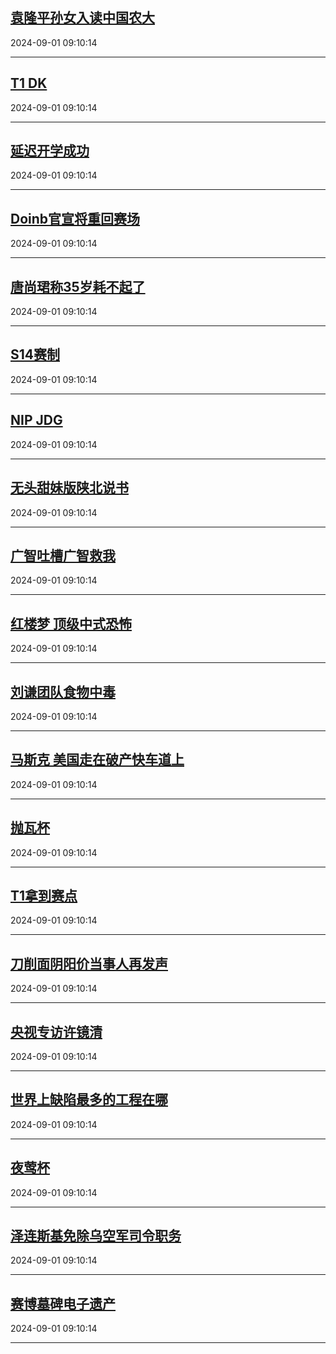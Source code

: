 ## [袁隆平孙女入读中国农大](https://search.bilibili.com/all?vt=36849326&keyword=%E8%A2%81%E9%9A%86%E5%B9%B3%E5%AD%99%E5%A5%B3%E5%85%A5%E8%AF%BB%E4%B8%AD%E5%9B%BD%E5%86%9C%E5%A4%A7&order=click)

2024-09-01 09:10:14

---
## [T1 DK](https://search.bilibili.com/all?vt=36849326&keyword=T1+DK&order=click)

2024-09-01 09:10:14

---
## [延迟开学成功](https://search.bilibili.com/all?vt=36849326&keyword=%E5%BB%B6%E8%BF%9F%E5%BC%80%E5%AD%A6%E6%88%90%E5%8A%9F&order=click)

2024-09-01 09:10:14

---
## [Doinb官宣将重回赛场](https://search.bilibili.com/all?vt=36849326&keyword=Doinb%E5%AE%98%E5%AE%A3%E5%B0%86%E9%87%8D%E5%9B%9E%E8%B5%9B%E5%9C%BA&order=click)

2024-09-01 09:10:14

---
## [唐尚珺称35岁耗不起了](https://search.bilibili.com/all?vt=36849326&keyword=%E5%94%90%E5%B0%9A%E7%8F%BA%E7%A7%B035%E5%B2%81%E8%80%97%E4%B8%8D%E8%B5%B7%E4%BA%86&order=click)

2024-09-01 09:10:14

---
## [S14赛制](https://search.bilibili.com/all?vt=36849326&keyword=S14%E8%B5%9B%E5%88%B6&order=click)

2024-09-01 09:10:14

---
## [NIP JDG](https://search.bilibili.com/all?vt=36849326&keyword=NIP+JDG&order=click)

2024-09-01 09:10:14

---
## [无头甜妹版陕北说书](https://search.bilibili.com/all?vt=36849326&keyword=%E6%97%A0%E5%A4%B4%E7%94%9C%E5%A6%B9%E7%89%88%E9%99%95%E5%8C%97%E8%AF%B4%E4%B9%A6&order=click)

2024-09-01 09:10:14

---
## [广智吐槽广智救我](https://search.bilibili.com/all?vt=36849326&keyword=%E5%B9%BF%E6%99%BA%E5%90%90%E6%A7%BD%E5%B9%BF%E6%99%BA%E6%95%91%E6%88%91&order=click)

2024-09-01 09:10:14

---
## [红楼梦 顶级中式恐怖](https://search.bilibili.com/all?vt=36849326&keyword=%E7%BA%A2%E6%A5%BC%E6%A2%A6+%E9%A1%B6%E7%BA%A7%E4%B8%AD%E5%BC%8F%E6%81%90%E6%80%96&order=click)

2024-09-01 09:10:14

---
## [刘谦团队食物中毒](https://search.bilibili.com/all?vt=36849326&keyword=%E5%88%98%E8%B0%A6%E5%9B%A2%E9%98%9F%E9%A3%9F%E7%89%A9%E4%B8%AD%E6%AF%92&order=click)

2024-09-01 09:10:14

---
## [马斯克 美国走在破产快车道上](https://search.bilibili.com/all?vt=36849326&keyword=%E9%A9%AC%E6%96%AF%E5%85%8B+%E7%BE%8E%E5%9B%BD%E8%B5%B0%E5%9C%A8%E7%A0%B4%E4%BA%A7%E5%BF%AB%E8%BD%A6%E9%81%93%E4%B8%8A&order=click)

2024-09-01 09:10:14

---
## [抛瓦杯](https://search.bilibili.com/all?vt=36849326&keyword=%E6%8A%9B%E7%93%A6%E6%9D%AF&order=click)

2024-09-01 09:10:14

---
## [T1拿到赛点](https://search.bilibili.com/all?vt=36849326&keyword=T1%E6%8B%BF%E5%88%B0%E8%B5%9B%E7%82%B9&order=click)

2024-09-01 09:10:14

---
## [刀削面阴阳价当事人再发声](https://search.bilibili.com/all?vt=36849326&keyword=%E5%88%80%E5%89%8A%E9%9D%A2%E9%98%B4%E9%98%B3%E4%BB%B7%E5%BD%93%E4%BA%8B%E4%BA%BA%E5%86%8D%E5%8F%91%E5%A3%B0&order=click)

2024-09-01 09:10:14

---
## [央视专访许镜清](https://search.bilibili.com/all?vt=36849326&keyword=%E5%A4%AE%E8%A7%86%E4%B8%93%E8%AE%BF%E8%AE%B8%E9%95%9C%E6%B8%85&order=click)

2024-09-01 09:10:14

---
## [世界上缺陷最多的工程在哪](https://search.bilibili.com/all?vt=36849326&keyword=%E4%B8%96%E7%95%8C%E4%B8%8A%E7%BC%BA%E9%99%B7%E6%9C%80%E5%A4%9A%E7%9A%84%E5%B7%A5%E7%A8%8B%E5%9C%A8%E5%93%AA&order=click)

2024-09-01 09:10:14

---
## [夜莺杯](https://search.bilibili.com/all?vt=36849326&keyword=%E5%A4%9C%E8%8E%BA%E6%9D%AF&order=click)

2024-09-01 09:10:14

---
## [泽连斯基免除乌空军司令职务](https://search.bilibili.com/all?vt=36849326&keyword=%E6%B3%BD%E8%BF%9E%E6%96%AF%E5%9F%BA%E5%85%8D%E9%99%A4%E4%B9%8C%E7%A9%BA%E5%86%9B%E5%8F%B8%E4%BB%A4%E8%81%8C%E5%8A%A1&order=click)

2024-09-01 09:10:14

---
## [赛博墓碑电子遗产](https://search.bilibili.com/all?vt=36849326&keyword=%E8%B5%9B%E5%8D%9A%E5%A2%93%E7%A2%91%E7%94%B5%E5%AD%90%E9%81%97%E4%BA%A7&order=click)

2024-09-01 09:10:14

---
